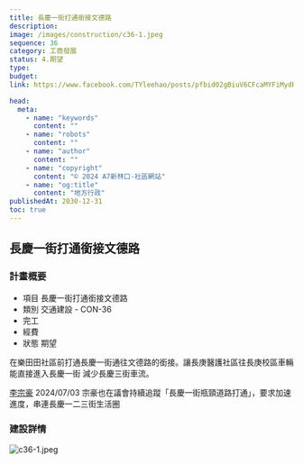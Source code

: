 ```yaml
---
title: 長慶一街打通銜接文德路
description:
image: /images/construction/c36-1.jpeg
sequence: 36
category: 工商發展
status: 4.期望
type:
budget:
link: https://www.facebook.com/TYleehao/posts/pfbid02gBiuV6CFcaMYFiMydReXbcPGwUYfEtENKWQcnqyetFWQS5AJ4xiE8e3XHrUcEnPKl

head:
  meta:
    - name: "keywords"
      content: ""
    - name: "robots"
      content: ""
    - name: "author"
      content: ""
    - name: "copyright"
      content: "© 2024 A7新林口-社區網站"
    - name: "og:title"
      content: "地方行政"
publishedAt: 2030-12-31
toc: true
---
```


## 長慶一街打通銜接文德路

### 計畫概要

- 項目 長慶一街打通銜接文德路
- 類別 交通建設 - CON-36
- 完工
- 經費
- 狀態 期望

在樂田田社區前打通長慶一街通往文德路的銜接。讓長庚醫護社區往長庚校區車輛能直接進入長慶一街 減少長慶三街車流。

<a href="https://www.facebook.com/TYleehao/posts/pfbid02gBiuV6CFcaMYFiMydReXbcPGwUYfEtENKWQcnqyetFWQS5AJ4xiE8e3XHrUcEnPKl">李宗豪</a> 2024/07/03 宗豪也在議會持續追蹤「長慶一街瓶頸道路打通」，要求加速進度，串連長慶一二三街生活圈

### 建設詳情

![c36-1.jpeg](/images/construction/c36-1.jpeg)

